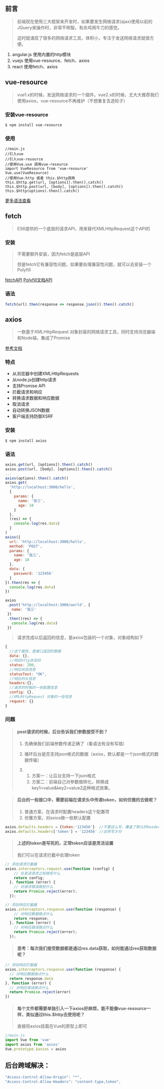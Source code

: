 ## 前言

> 前端现在使用三大框架来开发时，如果要发生网络请求(ajax)使用以前的JQuery来操作时，非常不明智。有杀鸡用牛刀的感觉。
>
> 这时就涌现了很多的网络请求工具，体积小，专注于发送网络请求就很方便。

1. angular.js 使用内置的http模块
2. vuejs 使用vue-resource、fetch、axios
3. react 使用fetch、axios

## vue-resource

> vue1.x的时候，发送网络请求的一个插件。vue2.x的时候，尤大大推荐我们使用axios，vue-resource不再维护（不想重复去造轮子）

### 安装vue-resource

```bash
$ npm install vue-resource
```

### 使用

```
//main.js
//引入vue
//引入vue-resource
//使用Vue.use 调用vue-resource
import VueResource from 'vue-resource'
Vue.use(VueResource)
//使用Vue.http 或者 this.$http调用
this.$http.get(url, [options]).then().catch()
this.$http.post(url, [body], [options]).then().catch()
this.$http(options).then().catch()
```

[更多语法查看](https://www.runoob.com/vue2/vuejs-ajax.html)



## fetch

> ES6提供的一个底层的请求API，用来替代XMLHttpRequest这个API的

### 安装

> 不需要额外安装，因为fetch是底层API
>
> 但是fetch它有兼容性问题，如果要处理兼容性问题，就可以去安装一个Polyfill

[fetchAPI](https://developer.mozilla.org/zh-CN/docs/Web/API/Fetch_API/Using_Fetch)       [Polyfill文档API](https://github.com/github/fetch)

### 语法

```javascript
fetch(url).then(response => response.json()).then().catch()
```

## axios

> 一款基于XMLHttpRequest 对象封装的网络请求工具，同时支持浏览器端和Node端，集成了Promise

[参考文档](http://www.axios-js.com/)

### 特点

- 从浏览器中创建XMLHttpRequests
- 从node.js创建http请求
- 支持Promise API
- 拦截请求和响应
- 转换请求数据和响应数据
- 取消请求
- 自动转换JSON数据
- 客户端支持防御XSRF

### 安装

```bash
$ npm install axios
```

### 语法

```javascript
axios.get(url, [options]).then().catch()
axios.post(url, [body], [options]).then().catch()
...
axios(options).then().catch()
axios.get(
  'http://localhost:3000/hello',
  {
    params: {
      name: '张三',
      age: 18
    }
  },
  (res) => {
    console.log(res.data)
  }
)
axios({
  url: 'http://localhost:3000/hello',
  method: 'POST',
  params: {
    name: '张三',
    age: 18
  },
  data: {
    password: '123456'
  }
}).then(res => {
  console.log(res.data)
})

axios
 .post('http://localhost:3000/world', {
   name: '张三'
 })
 .then((res) => {
   console.log(res.data)
 })
```

> 请求完成以后返回的信息，是axios包装的一个对象，对象结构如下

```javascript
{
  //这个属性，是接口返回的数据
  data: {},
  //响应http状态码
  status: 200,
  //响应状态信息
  statusText: "OK",
  //响应的头信息
  headers:{},
  //请求的时候的一些配置信息
  config: {},
  //XMLHttpRequest 对象的一些信息
  request: {}
}
```

### 问题

> #### post请求的时候，后台告诉我们参数接受不到？
>
> 1. 先确保我们前端参数传递正确了（看语法有没有写错）
> 2. 循环后台是否支持json格式的数据（axios，默认都是一个json格式的数据传输）
>
> 1. 1. 方案一：让后台支持一下json格式
>    2. 方案二：前端自己对参数做转化，转换成key1=value&key2=value2这种格式效果。



> #### 后台的一些接口中，需要前端在请求头中传递token，如何优雅的去做呢？
>
> 1. 普通方案，在请求时配置headers这个配置项
> 2. 优雅方案，对axios做一些默认配置

```javascript
axios.defaults.headers = {token:'123456'}  //不要这么写，覆盖了默认的headers
axios.defaults.headers['token'] = '123456' //这样写才对
```

> #### 上述的token是写死的，正常token应该是灵活设置
>
> 我们可以在请求拦截中处理token

```javascript
// 添加请求拦截器
axios.interceptors.request.use(function (config) {
    // 在发送请求之前做些什么
    return config;
  }, function (error) {
    // 对请求错误做些什么
    return Promise.reject(error);
  });

// 添加响应拦截器
axios.interceptors.response.use(function (response) {
    // 对响应数据做点什么
    return response;
  }, function (error) {
    // 对响应错误做点什么
    return Promise.reject(error);
  });
```

> #### 思考：每次我们接受数据都是通过res.data获取，如何能通过res获取数据呢？

```javascript
// 添加响应拦截器
axios.interceptors.response.use(function (response) {
  // 对响应数据做点什么
  return response.data
}, function (error) {
  // 对响应错误做点什么
  return Promise.reject(error)
})
```

> #### 每个文件都需要单独引入一下axios好麻烦，能不能像vue-resource一样，类似通过this.$http去使用呢？
>
> 直接将axios挂载在Vue的原型上即可

```javascript
//main.js
import Vue from 'vue'
import axios from 'axios'
Vue.prototype.$axios = axios
```

## 后台跨域解决：

```javascript
"Access-Control-Allow-Origin": "*",
"Access-Control-Allow-Headers": "content-type,token",
```